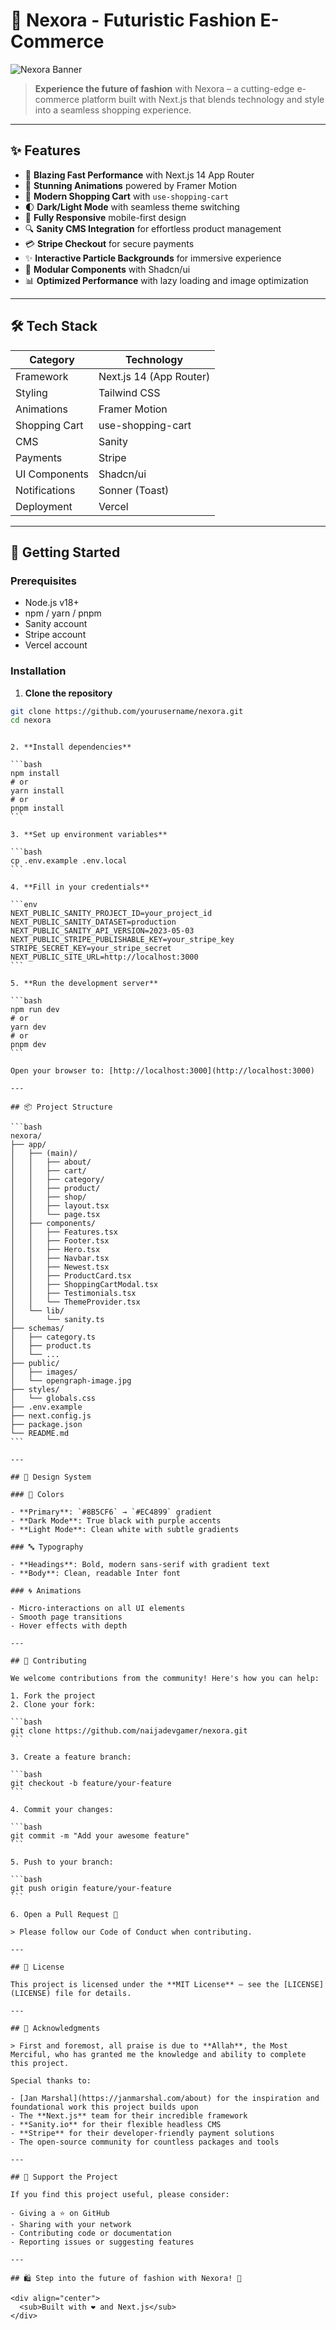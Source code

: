 # 🌌 Nexora - Futuristic Fashion E-Commerce

![Nexora Banner](https://images.unsplash.com/photo-1483985988355-763728e1935b?ixlib=rb-4.0.3&ixid=M3wxMjA3fDB8MHxwaG90by1wYWdlfHx8fGVufDB8fHx8fA%3D%3D&auto=format&fit=crop&w=2070&q=80)

> **Experience the future of fashion** with Nexora – a cutting-edge e-commerce platform built with Next.js that blends technology and style into a seamless shopping experience.

---

## ✨ Features

- 🚀 **Blazing Fast Performance** with Next.js 14 App Router
- 🎨 **Stunning Animations** powered by Framer Motion
- 🛒 **Modern Shopping Cart** with `use-shopping-cart`
- 🌓 **Dark/Light Mode** with seamless theme switching
- 📱 **Fully Responsive** mobile-first design
- 🔍 **Sanity CMS Integration** for effortless product management
- 💳 **Stripe Checkout** for secure payments
- ✨ **Interactive Particle Backgrounds** for immersive experience
- 🧩 **Modular Components** with Shadcn/ui
- 📊 **Optimized Performance** with lazy loading and image optimization

---

## 🛠️ Tech Stack

| Category      | Technology              |
| ------------- | ----------------------- |
| Framework     | Next.js 14 (App Router) |
| Styling       | Tailwind CSS            |
| Animations    | Framer Motion           |
| Shopping Cart | use-shopping-cart       |
| CMS           | Sanity                  |
| Payments      | Stripe                  |
| UI Components | Shadcn/ui               |
| Notifications | Sonner (Toast)          |
| Deployment    | Vercel                  |

---

## 🚀 Getting Started

### Prerequisites

- Node.js v18+
- npm / yarn / pnpm
- Sanity account
- Stripe account
- Vercel account

### Installation

1. **Clone the repository**

```bash
git clone https://github.com/yourusername/nexora.git
cd nexora
```

````

2. **Install dependencies**

```bash
npm install
# or
yarn install
# or
pnpm install
```

3. **Set up environment variables**

```bash
cp .env.example .env.local
```

4. **Fill in your credentials**

```env
NEXT_PUBLIC_SANITY_PROJECT_ID=your_project_id
NEXT_PUBLIC_SANITY_DATASET=production
NEXT_PUBLIC_SANITY_API_VERSION=2023-05-03
NEXT_PUBLIC_STRIPE_PUBLISHABLE_KEY=your_stripe_key
STRIPE_SECRET_KEY=your_stripe_secret
NEXT_PUBLIC_SITE_URL=http://localhost:3000
```

5. **Run the development server**

```bash
npm run dev
# or
yarn dev
# or
pnpm dev
```

Open your browser to: [http://localhost:3000](http://localhost:3000)

---

## 📦 Project Structure

```bash
nexora/
├── app/
│   ├── (main)/
│   │   ├── about/
│   │   ├── cart/
│   │   ├── category/
│   │   ├── product/
│   │   ├── shop/
│   │   ├── layout.tsx
│   │   └── page.tsx
│   ├── components/
│   │   ├── Features.tsx
│   │   ├── Footer.tsx
│   │   ├── Hero.tsx
│   │   ├── Navbar.tsx
│   │   ├── Newest.tsx
│   │   ├── ProductCard.tsx
│   │   ├── ShoppingCartModal.tsx
│   │   ├── Testimonials.tsx
│   │   └── ThemeProvider.tsx
│   └── lib/
│       └── sanity.ts
├── schemas/
│   ├── category.ts
│   ├── product.ts
│   └── ...
├── public/
│   ├── images/
│   └── opengraph-image.jpg
├── styles/
│   └── globals.css
├── .env.example
├── next.config.js
├── package.json
└── README.md
```

---

## 🎨 Design System

### 🎨 Colors

- **Primary**: `#8B5CF6` → `#EC4899` gradient
- **Dark Mode**: True black with purple accents
- **Light Mode**: Clean white with subtle gradients

### 🔤 Typography

- **Headings**: Bold, modern sans-serif with gradient text
- **Body**: Clean, readable Inter font

### 🌀 Animations

- Micro-interactions on all UI elements
- Smooth page transitions
- Hover effects with depth

---

## 🤝 Contributing

We welcome contributions from the community! Here's how you can help:

1. Fork the project
2. Clone your fork:

```bash
git clone https://github.com/naijadevgamer/nexora.git
```

3. Create a feature branch:

```bash
git checkout -b feature/your-feature
```

4. Commit your changes:

```bash
git commit -m "Add your awesome feature"
```

5. Push to your branch:

```bash
git push origin feature/your-feature
```

6. Open a Pull Request 🎉

> Please follow our Code of Conduct when contributing.

---

## 📄 License

This project is licensed under the **MIT License** – see the [LICENSE](LICENSE) file for details.

---

## 🙏 Acknowledgments

> First and foremost, all praise is due to **Allah**, the Most Merciful, who has granted me the knowledge and ability to complete this project.

Special thanks to:

- [Jan Marshal](https://janmarshal.com/about) for the inspiration and foundational work this project builds upon
- The **Next.js** team for their incredible framework
- **Sanity.io** for their flexible headless CMS
- **Stripe** for their developer-friendly payment solutions
- The open-source community for countless packages and tools

---

## 🌟 Support the Project

If you find this project useful, please consider:

- Giving a ⭐ on GitHub
- Sharing with your network
- Contributing code or documentation
- Reporting issues or suggesting features

---

## 🛍️ Step into the future of fashion with Nexora! 🚀

<div align="center">
  <sub>Built with ❤️ and Next.js</sub>
</div>
````
